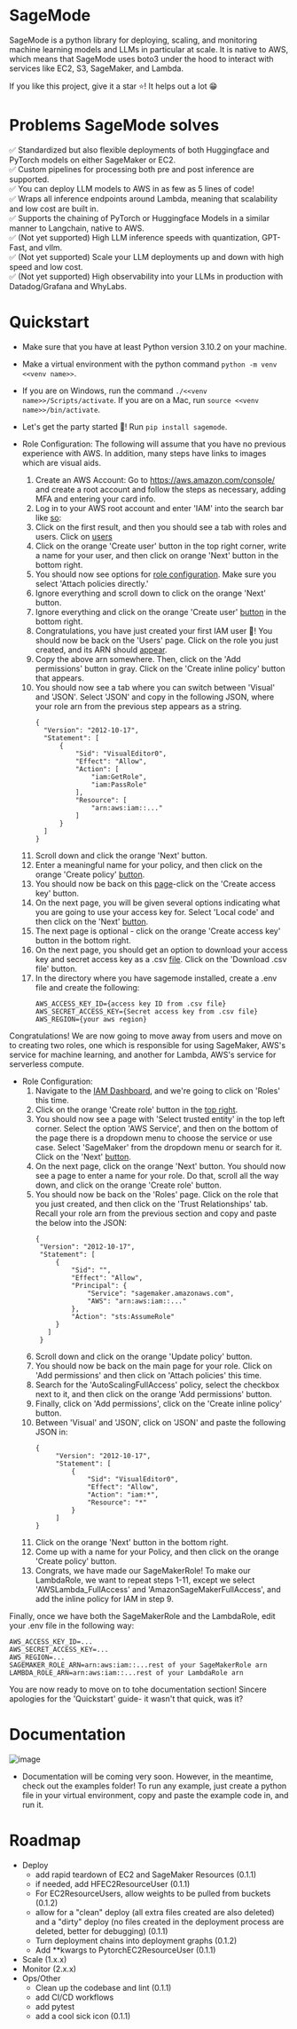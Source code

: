 # SageMode
SageMode is a python library for deploying, scaling, and monitoring machine learning models and LLMs in particular at scale. It is native to AWS, which means that SageMode uses boto3 under the hood to interact with services like EC2, S3, SageMaker, and Lambda.       

If you like this project, give it a star ⭐! It helps out a lot 😁

# Problems SageMode solves
✅ Standardized but also flexible deployments of both Huggingface and PyTorch models on either SageMaker or EC2.   
✅ Custom pipelines for processing both pre and post inference are supported.   
✅ You can deploy LLM models to AWS in as few as 5 lines of code!  
✅ Wraps all inference endpoints around Lambda, meaning that scalability and low cost are built in.  
✅ Supports the chaining of PyTorch or Huggingface Models in a similar manner to Langchain, native to AWS.  
✅ (Not yet supported) High LLM inference speeds with quantization, GPT-Fast, and vllm.   
✅ (Not yet supported) Scale your LLM deployments up and down with high speed and low cost.  
✅ (Not yet supported) High observability into your LLMs in production with Datadog/Grafana and WhyLabs.  

# Quickstart
- Make sure that you have at least Python version 3.10.2 on your machine.
- Make a virtual environment with the python command `python -m venv <<venv name>>`.
- If you are on Windows, run the command `./<<venv name>>/Scripts/activate`. If you are on a Mac, run `source <<venv name>>/bin/activate`.
- Let's get the party started 🎉! Run `pip install sagemode`.
  
- Role Configuration: The following will assume that you have no previous experience with AWS. In addition, many steps have links to images which are visual aids.
  1. Create an AWS Account: Go to https://aws.amazon.com/console/ and create a root account and follow the steps as necessary, adding MFA and entering your card info.
  2. Log in to your AWS root account and enter 'IAM' into the search bar like [so](https://github.com/MDK8888/SageMode/assets/79173446/36c830a9-d2d2-44a9-a617-d145d36cef5a):
  3. Click on the first result, and then you should see a tab with roles and users. Click on [users](https://github.com/MDK8888/SageMode/assets/79173446/54d6f8c3-af7d-4187-856f-831b77b79f4f)
  4. Click on the orange 'Create user' button in the top right corner, write a name for your user, and then click on orange 'Next' button in the bottom right.
  5. You should now see options for [role configuration](https://github.com/MDK8888/SageMode/assets/79173446/931bb503-b341-4414-bd1d-cd229ff7f212). Make sure you select 'Attach policies directly.'
  6. Ignore everything and scroll down to click on the orange 'Next' button.
  7. Ignore everything and click on the orange 'Create user' [button](https://github.com/MDK8888/SageMode/assets/79173446/e7dc961c-96e8-4a3c-b7ef-624be6a20aff) in the bottom right.
  8. Congratulations, you have just created your first IAM user 🎊! You should now be back on the 'Users' page. Click on the role you just created, and its ARN should [appear](https://github.com/MDK8888/SageMode/assets/79173446/3680c0c8-4132-488e-aa07-2bf6561fc1d3).
  9. Copy the above arn somewhere. Then, click on the 'Add permissions' button in gray. Click on the 'Create inline policy' button that appears.
  10. You should now see a tab where you can switch between 'Visual' and 'JSON'. Select 'JSON' and copy in the following JSON, where your role arn from the previous step appears as a string.
      ```
      {
      	"Version": "2012-10-17",
      	"Statement": [
      		{
      			"Sid": "VisualEditor0",
      			"Effect": "Allow",
      			"Action": [
      				"iam:GetRole",
      				"iam:PassRole"
      			],
      			"Resource": [
      				"arn:aws:iam::..."
      			]
      		}
      	]
      }
      ```
  11. Scroll down and click the orange 'Next' button.
  12. Enter a meaningful name for your policy, and then click on the orange 'Create policy' [button](https://github.com/MDK8888/SageMode/assets/79173446/eb309043-c255-44fb-bc86-d69e8a808e92).
  13. You should now be back on this [page](https://github.com/MDK8888/SageMode/assets/79173446/3680c0c8-4132-488e-aa07-2bf6561fc1d3)-click on the 'Create access key' button.
  14. On the next page, you will be given several options indicating what you are going to use your access key for. Select 'Local code' and then click on the 'Next' [button](https://github.com/MDK8888/SageMode/assets/79173446/7ddb6d5a-5086-46f6-a66a-9725263b83b7).
  15. The next page is optional - click on the orange 'Create access key' button in the bottom right.
  16. On the next page, you should get an option to download your access key and secret access key as a .csv [file](https://github.com/MDK8888/SageMode/assets/79173446/dd8abc01-3f6e-4abf-8b87-092e8b11ff67). Click on the 'Download .csv file' button.
  17. In the directory where you have sagemode installed, create a .env file and create the following:
      ```
      AWS_ACCESS_KEY_ID={access key ID from .csv file}
      AWS_SECRET_ACCESS_KEY={Secret access key from .csv file}
      AWS_REGION={your aws region}
      ```
Congratulations! We are now going to move away from users and move on to creating two roles, one which is responsible for using SageMaker, AWS's service for machine learning, and another for Lambda, AWS's service for serverless compute.

- Role Configuration:
  1. Navigate to the [IAM Dashboard](https://github.com/MDK8888/SageMode/assets/79173446/54d6f8c3-af7d-4187-856f-831b77b79f4f), and we're going to click on 'Roles' this time.
  2. Click on the orange 'Create role' button in the [top right](https://github.com/MDK8888/SageMode/assets/79173446/03cacbee-2387-4fc6-8a7f-aebc9dc23b02).
  3. You should now see a page with 'Select trusted entity' in the top left corner. Select the option 'AWS Service', and then on the bottom of the page there is a dropdown menu to choose the service or use case. Select 'SageMaker' from the dropdown menu or search for it. Click on the 'Next' [button](https://github.com/MDK8888/SageMode/assets/79173446/ead6b7f6-fa96-4019-b32d-f663a0b0f48d).
  4. On the next page, click on the orange 'Next' button. You should now see a page to enter a name for your role. Do that, scroll all the way down, and click on the orange 'Create role' button.
  5. You should now be back on the 'Roles' page. Click on the role that you just created, and then click on the 'Trust Relationships' tab. Recall your role arn from the previous section and copy and paste the below into the JSON:
     ```
     {
      "Version": "2012-10-17",
      "Statement": [
          {
              "Sid": "",
              "Effect": "Allow",
              "Principal": {
                  "Service": "sagemaker.amazonaws.com",
                  "AWS": "arn:aws:iam::..."
              },
              "Action": "sts:AssumeRole"
          }
        ]
      }
     ```
  5. Scroll down and click on the orange 'Update policy' button.
  6. You should now be back on the main page for your role. Click on 'Add permissions' and then click on 'Attach policies' this time.
  7. Search for the 'AutoScalingFullAccess' policy, select the checkbox next to it, and then click on the orange 'Add permissions' button.
  8. Finally, click on 'Add permissions', click on the 'Create inline policy' button.
  9. Between 'Visual' and 'JSON', click on 'JSON' and paste the following JSON in:
     ```
     {
          "Version": "2012-10-17",
          "Statement": [
              {
                  "Sid": "VisualEditor0",
                  "Effect": "Allow",
                  "Action": "iam:*",
                  "Resource": "*"
              }
          ]
     }
     ```
  10. Click on the orange 'Next' button in the bottom right.
  11. Come up with a name for your Policy, and then click on the orange 'Create policy' button.
  12. Congrats, we have made our SageMakerRole! To make our LambdaRole, we want to repeat steps 1-11, except we select 'AWSLambda_FullAccess' and 'AmazonSageMakerFullAccess', and add the inline policy for IAM in step 9.

Finally, once we have both the SageMakerRole and the LambdaRole, edit your .env file in the following way:
```
AWS_ACCESS_KEY_ID=...
AWS_SECRET_ACCESS_KEY=...
AWS_REGION=...
SAGEMAKER_ROLE_ARN=arn:aws:iam::...rest of your SageMakerRole arn
LAMBDA_ROLE_ARN=arn:aws:iam::...rest of your LambdaRole arn
```
You are now ready to move on to tohe documentation section! Sincere apologies for the 'Quickstart' guide- it wasn't that quick, was it?

 # Documentation
 ![image](https://github.com/MDK8888/SageMode/assets/79173446/b3be1ce0-8fb8-4b0a-a729-c64afb348685)
 - Documentation will be coming very soon. However, in the meantime, check out the examples folder! To run any example, just create a python file in your virtual environment, copy and paste the example code in, and run it.

 # Roadmap
 - Deploy
   - add rapid teardown of EC2 and SageMaker Resources (0.1.1)
   - if needed, add HFEC2ResourceUser (0.1.1)
   - For EC2ResourceUsers, allow weights to be pulled from buckets (0.1.2)
   - allow for a "clean" deploy (all extra files created are also deleted) and a "dirty" deploy (no files created in the deployment process are deleted, better for debugging) (0.1.1)
   - Turn deployment chains into deployment graphs (0.1.2)
   - Add **kwargs to PytorchEC2ResourceUser (0.1.1)
 - Scale (1.x.x)
 - Monitor (2.x.x)
 - Ops/Other
   - Clean up the codebase and lint (0.1.1)
   - add CI/CD workflows
   - add pytest
   - add a cool sick icon (0.1.1)



 

